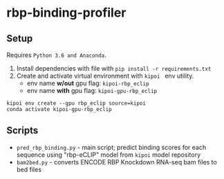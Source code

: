 # rbp-binding-profiler

## Setup
Requires `Python 3.6 and Anaconda`.

1. Install dependencies with file with `pip install -r requirements.txt`
2. Create and activate virtual environment with `kipoi ` env utility.
    - env name **w/out** gpu flag: `kipoi-rbp_eclip`
    - env name **with** gpu flag:  `kipoi-gpu-rbp_eclip`
```
kipoi env create --gpu rbp_eclip source=kipoi
conda activate kipoi-gpu-rbp_eclip
```

## Scripts

- `pred_rbp_binding.py` - main script; predict binding scores for each sequence using "rbp-eCLIP" model from `kipoi` model repository
- `bam2bed.py` - converts ENCODE RBP Knockdown RNA-seq bam files to bed files
